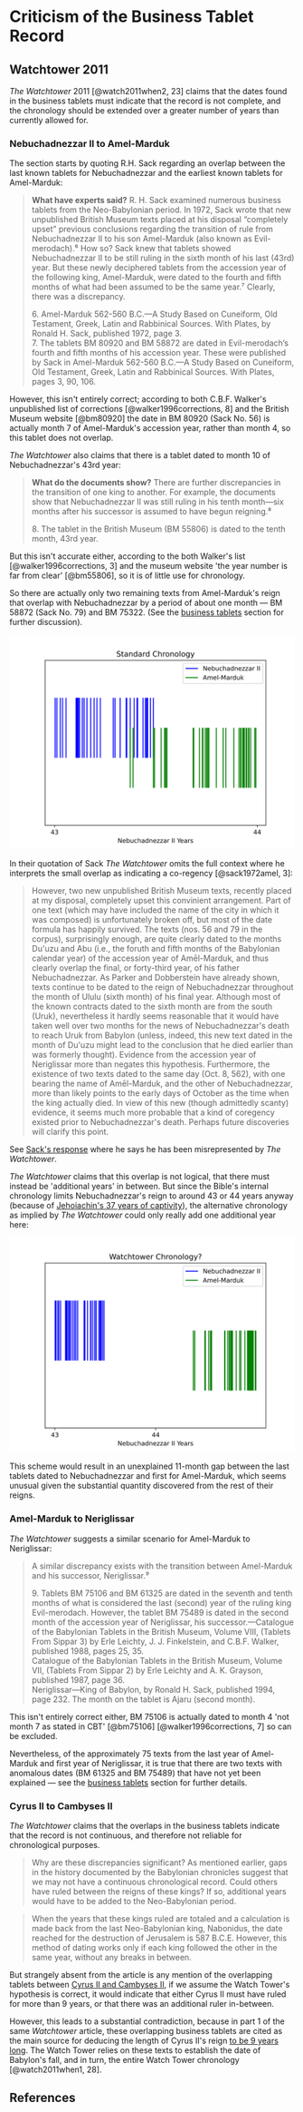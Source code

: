 # Criticism of the Business Tablet Record

## Watchtower 2011

_The Watchtower_ 2011 [@watch2011when2, 23] claims that the dates found in the business tablets must indicate that the
record is not complete, and the chronology should be extended over a greater number of years than currently allowed for.

### Nebuchadnezzar II to Amel-Marduk

The section starts by quoting R.H. Sack regarding an overlap between the last known tablets for Nebuchadnezzar and the
earliest known tablets for Amel-Marduk:

> **What have experts said?** R. H. Sack examined numerous business tablets from the Neo-Babylonian period. In 1972,
> Sack wrote that new unpublished British Museum texts placed at his disposal “completely upset” previous conclusions
> regarding the transition of rule from Nebuchadnezzar II to his son Amel-Marduk (also known as Evil-merodach).⁶ How so?
> Sack knew that tablets showed Nebuchadnezzar II to be still ruling in the sixth month of his last (43rd) year. But
> these newly deciphered tablets from the accession year of the following king, Amel-Marduk, were dated to the fourth
> and fifth months of what had been assumed to be the same year.⁷ Clearly, there was a discrepancy.
>
> 6\. Amel-Marduk 562-560 B.C.​—A Study Based on Cuneiform, Old Testament, Greek, Latin and Rabbinical Sources. With
> Plates, by Ronald H. Sack, published 1972, page 3.<br>7. The tablets BM 80920 and BM 58872 are dated in
> Evil-merodach’s fourth and fifth months of his accession year. These were published by Sack in Amel-Marduk 562-560
> B.C.​—A Study Based on Cuneiform, Old Testament, Greek, Latin and Rabbinical Sources. With Plates, pages 3, 90, 106.

However, this isn't entirely correct; according to both C.B.F. Walker's unpublished list of corrections
[@walker1996corrections, 8] and the British Museum website [@bm80920] the date in BM 80920 (Sack No. 56) is actually
month 7 of Amel-Marduk's accession year, rather than month 4, so this tablet does not overlap.

_The Watchtower_ also claims that there is a tablet dated to month 10 of Nebuchadnezzar's 43rd year:

> **What do the documents show?** There are further discrepancies in the transition of one king to another. For example,
> the documents show that Nebuchadnezzar II was still ruling in his tenth month​—six months after his successor is
> assumed to have begun reigning.⁸
>
> 8\. The tablet in the British Museum (BM 55806) is dated to the tenth month, 43rd year.

But this isn't accurate either, according to the both Walker's list [@walker1996corrections, 3] and the museum website
'the year number is far from clear' [@bm55806], so it is of little use for chronology.

So there are actually only two remaining texts from Amel-Marduk's reign that overlap with Nebuchadnezzar by a period of
about one month — BM 58872 (Sack No. 79) and BM 75322. (See the
[business tablets](../../standard/business/business.md#amel-marduk) section for further discussion).

![](../../graphics/transitions/nebuchadnezzar_amel_marduk.svg)

In their quotation of Sack _The Watchtower_ omits the full context where he interprets the small overlap as indicating a
co-regency [@sack1972amel, 3]:

> However, two new unpublished British Museum texts, recently placed at my disposal, completely upset this convinient
> arrangement. Part of one text (which may have included the name of the city in which it was composed) is unfortunately
> broken off, but most of the date formula has happily survived. The texts (nos. 56 and 79 in the corpus), surprisingly
> enough, are quite clearly dated to the months Du'uzu and Abu (i.e., the foruth and fifth months of the Babylonian
> calendar year) of the accession year of Amēl-Marduk, and thus clearly overlap the final, or forty-third year, of his
> father Nebuchadnezzar. As Parker and Dobberstein have already shown, texts continue to be dated to the reign of
> Nebuchadnezzar throughout the month of Ululu (sixth month) of his final year. Although most of the known contracts
> dated to the sixth month are from the south (Uruk), nevertheless it hardly seems reasonable that it would have taken
> well over two months for the news of Nebuchadnezzar's death to reach Uruk from Babylon (unless, indeed, this new text
> dated in the month of Du'uzu might lead to the conclusion that he died earlier than was formerly thought). Evidence
> from the accession year of Neriglissar more than negates this hypothesis. Furthermore, the existence of two texts
> dated to the same day (Oct. 8, 562), with one bearing the name of Amēl-Marduk, and the other of Nebuchadnezzar, more
> than likely points to the early days of October as the time when the king actually died. In view of this new (though
> admittedly scanty) evidence, it seems much more probable that a kind of coregency existed prior to Nebuchadnezzar's
> death. Perhaps future discoveries will clarify this point.

See [Sack's response](../../appendix/responses.md#r-h-sack) where he says he has been misrepresented by _The
Watchtower_.

_The Watchtower_ claims that this overlap is not logical, that there must instead be 'additional years' in between. But
since the Bible's internal chronology limits Nebuchadnezzar's reign to around 43 or 44 years anyway (because of
[Jehoiachin's 37 years of captivity](../../judean/biblical/2kings.md)), the alternative chronology as implied by _The
Watchtower_ could only really add one additional year here:

![](../../graphics/transitions/nebuchadnezzar_amel_marduk2.svg)

This scheme would result in an unexplained 11-month gap between the last tablets dated to Nebuchadnezzar and first for
Amel-Marduk, which seems unusual given the substantial quantity discovered from the rest of their reigns.

### Amel-Marduk to Neriglissar

_The Watchtower_ suggests a similar scenario for Amel-Marduk to Neriglissar:

> A similar discrepancy exists with the transition between Amel-Marduk and his successor, Neriglissar.⁹
>
> 9\. Tablets BM 75106 and BM 61325 are dated in the seventh and tenth months of what is considered the last (second)
> year of the ruling king Evil-merodach. However, the tablet BM 75489 is dated in the second month of the accession year
> of Neriglissar, his successor.​—Catalogue of the Babylonian Tablets in the British Museum, Volume VIII, (Tablets From
> Sippar 3) by Erle Leichty, J. J. Finkelstein, and C.B.F. Walker, published 1988, pages 25, 35.<br> Catalogue of the
> Babylonian Tablets in the British Museum, Volume VII, (Tablets From Sippar 2) by Erle Leichty and A. K. Grayson,
> published 1987, page 36.<br> Neriglissar​—King of Babylon, by Ronald H. Sack, published 1994, page 232. The month on
> the tablet is Ajaru (second month).<br>

This isn't entirely correct either, BM 75106 is actually dated to month 4 'not month 7 as stated in CBT' [@bm75106]
[@walker1996corrections, 7] so can be excluded.

Nevertheless, of the approximately 75 texts from the last year of Amel-Marduk and first year of Neriglissar, it is true
that there are two texts with anomalous dates (BM 61325 and BM 75489) that have not yet been explained — see the
[business tablets](../../standard/business/business.md#neriglissar) section for further details.

### Cyrus II to Cambyses II

_The Watchtower_ claims that the overlaps in the business tablets indicate that the record is not continuous, and
therefore not reliable for chronological purposes.

> Why are these discrepancies significant? As mentioned earlier, gaps in the history documented by the Babylonian
> chronicles suggest that we may not have a continuous chronological record. Could others have ruled between the reigns
> of these kings? If so, additional years would have to be added to the Neo-Babylonian period.

> When the years that these kings ruled are totaled and a calculation is made back from the last Neo-Babylonian king,
> Nabonidus, the date reached for the destruction of Jerusalem is 587 B.C.E. However, this method of dating works only
> if each king followed the other in the same year, without any breaks in between.

But strangely absent from the article is any mention of the overlapping tablets between
[Cyrus II and Cambyses II](../../standard/business/business.md#cambyses-ii), if we assume the Watch Tower's hypothesis
is correct, it would indicate that either Cyrus II must have ruled for more than 9 years, or that there was an
additional ruler in-between.

However, this leads to a substantial contradiction, because in part 1 of the same _Watchtower_ article, these
overlapping business tablets are cited as the main source for deducing the length of Cyrus II's reign
[to be 9 years long](../70_years/cyrus.md#bm-33066). The Watch Tower relies on these texts to establish the date of
Babylon's fall, and in turn, the entire Watch Tower chronology [@watch2011when1, 28].

## References
